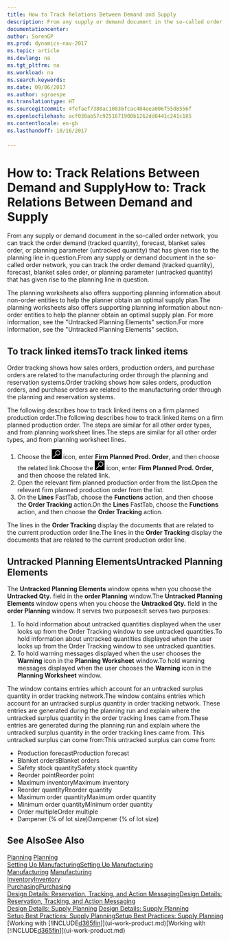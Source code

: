 ```yaml
---
title: How to Track Relations Between Demand and Supply
description: From any supply or demand document in the so-called order network, you can track the order demand (tracked quantity), forecast, blanket sales order, or planning parameter (untracked quantity) that has given rise to the planning line in question.
documentationcenter: 
author: SorenGP
ms.prod: dynamics-nav-2017
ms.topic: article
ms.devlang: na
ms.tgt_pltfrm: na
ms.workload: na
ms.search.keywords: 
ms.date: 09/06/2017
ms.author: sgroespe
ms.translationtype: HT
ms.sourcegitcommit: 4fefaef7380ac10836fcac404eea006f55d8556f
ms.openlocfilehash: acf030ab57c9251671900b1262dd8441c241c185
ms.contentlocale: en-gb
ms.lasthandoff: 10/16/2017

---
```

# <a name="how-to-track-relations-between-demand-and-supply"></a><span data-ttu-id="53e23-103">How to: Track Relations Between Demand and Supply</span><span class="sxs-lookup"><span data-stu-id="53e23-103">How to: Track Relations Between Demand and Supply</span></span>
<span data-ttu-id="53e23-104">From any supply or demand document in the so-called order network, you can track the order demand (tracked quantity), forecast, blanket sales order, or planning parameter (untracked quantity) that has given rise to the planning line in question.</span><span class="sxs-lookup"><span data-stu-id="53e23-104">From any supply or demand document in the so-called order network, you can track the order demand (tracked quantity), forecast, blanket sales order, or planning parameter (untracked quantity) that has given rise to the planning line in question.</span></span>

<span data-ttu-id="53e23-105">The planning worksheets also offers supporting planning information about non-order entities to help the planner obtain an optimal supply plan.</span><span class="sxs-lookup"><span data-stu-id="53e23-105">The planning worksheets also offers supporting planning information about non-order entities to help the planner obtain an optimal supply plan.</span></span> <span data-ttu-id="53e23-106">For more information, see the "Untracked Planning Elements" section.</span><span class="sxs-lookup"><span data-stu-id="53e23-106">For more information, see the "Untracked Planning Elements" section.</span></span>

## <a name="to-track-linked-items"></a><span data-ttu-id="53e23-107">To track linked items</span><span class="sxs-lookup"><span data-stu-id="53e23-107">To track linked items</span></span>
<span data-ttu-id="53e23-108">Order tracking shows how sales orders, production orders, and purchase orders are related to the manufacturing order through the planning and reservation systems.</span><span class="sxs-lookup"><span data-stu-id="53e23-108">Order tracking shows how sales orders, production orders, and purchase orders are related to the manufacturing order through the planning and reservation systems.</span></span>

<span data-ttu-id="53e23-109">The following describes how to track linked items on a firm planned production order.</span><span class="sxs-lookup"><span data-stu-id="53e23-109">The following describes how to track linked items on a firm planned production order.</span></span> <span data-ttu-id="53e23-110">The steps are similar for all other order types, and from planning worksheet lines.</span><span class="sxs-lookup"><span data-stu-id="53e23-110">The steps are similar for all other order types, and from planning worksheet lines.</span></span>

1. <span data-ttu-id="53e23-111">Choose the ![Search for Page or Report](media/ui-search/search_small.png "Search for Page or Report icon") icon, enter **Firm Planned Prod. Order**, and then choose the related link.</span><span class="sxs-lookup"><span data-stu-id="53e23-111">Choose the ![Search for Page or Report](media/ui-search/search_small.png "Search for Page or Report icon") icon, enter **Firm Planned Prod. Order**, and then choose the related link.</span></span>
2. <span data-ttu-id="53e23-112">Open the relevant firm planned production order from the list.</span><span class="sxs-lookup"><span data-stu-id="53e23-112">Open the relevant firm planned production order from the list.</span></span>
3. <span data-ttu-id="53e23-113">On the **Lines** FastTab, choose the **Functions** action, and then choose the **Order Tracking** action.</span><span class="sxs-lookup"><span data-stu-id="53e23-113">On the **Lines** FastTab, choose the **Functions** action, and then choose the **Order Tracking** action.</span></span>

<span data-ttu-id="53e23-114">The lines in the **Order Tracking** display the documents that are related to the current production order line.</span><span class="sxs-lookup"><span data-stu-id="53e23-114">The lines in the **Order Tracking** display the documents that are related to the current production order line.</span></span>

## <a name="untracked-planning-elements"></a><span data-ttu-id="53e23-115">Untracked Planning Elements</span><span class="sxs-lookup"><span data-stu-id="53e23-115">Untracked Planning Elements</span></span>
<span data-ttu-id="53e23-116">The **Untracked Planning Elements** window opens when you choose the **Untracked Qty.** field in the **order Planning** window.</span><span class="sxs-lookup"><span data-stu-id="53e23-116">The **Untracked Planning Elements** window opens when you choose the **Untracked Qty.** field in the **order Planning** window.</span></span> <span data-ttu-id="53e23-117">It serves two purposes:</span><span class="sxs-lookup"><span data-stu-id="53e23-117">It serves two purposes:</span></span>

1. <span data-ttu-id="53e23-118">To hold information about untracked quantities displayed when the user looks up from the Order Tracking window to see untracked quantities.</span><span class="sxs-lookup"><span data-stu-id="53e23-118">To hold information about untracked quantities displayed when the user looks up from the Order Tracking window to see untracked quantities.</span></span>
2. <span data-ttu-id="53e23-119">To hold warning messages displayed when the user chooses the **Warning** icon in the **Planning Worksheet** window.</span><span class="sxs-lookup"><span data-stu-id="53e23-119">To hold warning messages displayed when the user chooses the **Warning** icon in the **Planning Worksheet** window.</span></span>

<span data-ttu-id="53e23-120">The window contains entries which account for an untracked surplus quantity in order tracking network.</span><span class="sxs-lookup"><span data-stu-id="53e23-120">The window contains entries which account for an untracked surplus quantity in order tracking network.</span></span> <span data-ttu-id="53e23-121">These entries are generated during the planning run and explain where the untracked surplus quantity in the order tracking lines came from.</span><span class="sxs-lookup"><span data-stu-id="53e23-121">These entries are generated during the planning run and explain where the untracked surplus quantity in the order tracking lines came from.</span></span> <span data-ttu-id="53e23-122">This untracked surplus can come from:</span><span class="sxs-lookup"><span data-stu-id="53e23-122">This untracked surplus can come from:</span></span>

- <span data-ttu-id="53e23-123">Production forecast</span><span class="sxs-lookup"><span data-stu-id="53e23-123">Production forecast</span></span>
- <span data-ttu-id="53e23-124">Blanket orders</span><span class="sxs-lookup"><span data-stu-id="53e23-124">Blanket orders</span></span>
- <span data-ttu-id="53e23-125">Safety stock quantity</span><span class="sxs-lookup"><span data-stu-id="53e23-125">Safety stock quantity</span></span>
- <span data-ttu-id="53e23-126">Reorder point</span><span class="sxs-lookup"><span data-stu-id="53e23-126">Reorder point</span></span>
- <span data-ttu-id="53e23-127">Maximum inventory</span><span class="sxs-lookup"><span data-stu-id="53e23-127">Maximum inventory</span></span>
- <span data-ttu-id="53e23-128">Reorder quantity</span><span class="sxs-lookup"><span data-stu-id="53e23-128">Reorder quantity</span></span>
- <span data-ttu-id="53e23-129">Maximum order quantity</span><span class="sxs-lookup"><span data-stu-id="53e23-129">Maximum order quantity</span></span>
- <span data-ttu-id="53e23-130">Minimum order quantity</span><span class="sxs-lookup"><span data-stu-id="53e23-130">Minimum order quantity</span></span>
- <span data-ttu-id="53e23-131">Order multiple</span><span class="sxs-lookup"><span data-stu-id="53e23-131">Order multiple</span></span>
- <span data-ttu-id="53e23-132">Dampener (% of lot size)</span><span class="sxs-lookup"><span data-stu-id="53e23-132">Dampener (% of lot size)</span></span>

## <a name="see-also"></a><span data-ttu-id="53e23-133">See Also</span><span class="sxs-lookup"><span data-stu-id="53e23-133">See Also</span></span>  
<span data-ttu-id="53e23-134">[Planning](production-planning.md) </span><span class="sxs-lookup"><span data-stu-id="53e23-134">[Planning](production-planning.md) </span></span>  
[<span data-ttu-id="53e23-135">Setting Up Manufacturing</span><span class="sxs-lookup"><span data-stu-id="53e23-135">Setting Up Manufacturing</span></span>](production-configure-production-processes.md)  
<span data-ttu-id="53e23-136">[Manufacturing](production-manage-manufacturing.md)  </span><span class="sxs-lookup"><span data-stu-id="53e23-136">[Manufacturing](production-manage-manufacturing.md)  </span></span>  
[<span data-ttu-id="53e23-137">Inventory</span><span class="sxs-lookup"><span data-stu-id="53e23-137">Inventory</span></span>](inventory-manage-inventory.md)  
[<span data-ttu-id="53e23-138">Purchasing</span><span class="sxs-lookup"><span data-stu-id="53e23-138">Purchasing</span></span>](purchasing-manage-purchasing.md)  
[<span data-ttu-id="53e23-139">Design Details: Reservation, Tracking, and Action Messaging</span><span class="sxs-lookup"><span data-stu-id="53e23-139">Design Details: Reservation, Tracking, and Action Messaging</span></span>](design-details-reservation-order-tracking-and-action-messaging.md)  
<span data-ttu-id="53e23-140">[Design Details: Supply Planning](design-details-supply-planning.md) </span><span class="sxs-lookup"><span data-stu-id="53e23-140">[Design Details: Supply Planning](design-details-supply-planning.md) </span></span>  
[<span data-ttu-id="53e23-141">Setup Best Practices: Supply Planning</span><span class="sxs-lookup"><span data-stu-id="53e23-141">Setup Best Practices: Supply Planning</span></span>](setup-best-practices-supply-planning.md)  
<span data-ttu-id="53e23-142">[Working with [!INCLUDE[d365fin](includes/d365fin_md.md)]](ui-work-product.md)</span><span class="sxs-lookup"><span data-stu-id="53e23-142">[Working with [!INCLUDE[d365fin](includes/d365fin_md.md)]](ui-work-product.md)</span></span>

